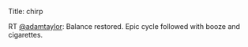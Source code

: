 Title: chirp

RT <a href="http://twitter.com/adamtaylor">@adamtaylor</a>: Balance restored. Epic cycle followed with booze and cigarettes.
